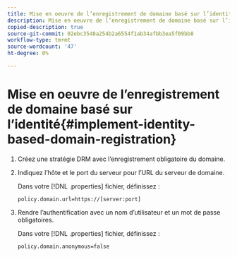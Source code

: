 ```yaml
---
title: Mise en oeuvre de l’enregistrement de domaine basé sur l’identité
description: Mise en oeuvre de l’enregistrement de domaine basé sur l’identité
copied-description: true
source-git-commit: 02ebc3548a254b2a6554f1ab34afbb3ea5f09bb8
workflow-type: tm+mt
source-wordcount: '47'
ht-degree: 0%

---
```


# Mise en oeuvre de l’enregistrement de domaine basé sur l’identité{#implement-identity-based-domain-registration}

1. Créez une stratégie DRM avec l’enregistrement obligatoire du domaine.
1. Indiquez l’hôte et le port du serveur pour l’URL du serveur de domaine.

   Dans votre [!DNL .properties] fichier, définissez :

   ```
   policy.domain.url=https://[server:port] 
   ```

1. Rendre l’authentification avec un nom d’utilisateur et un mot de passe obligatoires.

   Dans votre [!DNL .properties] fichier, définissez :

   ```
   policy.domain.anonymous=false 
   ```

